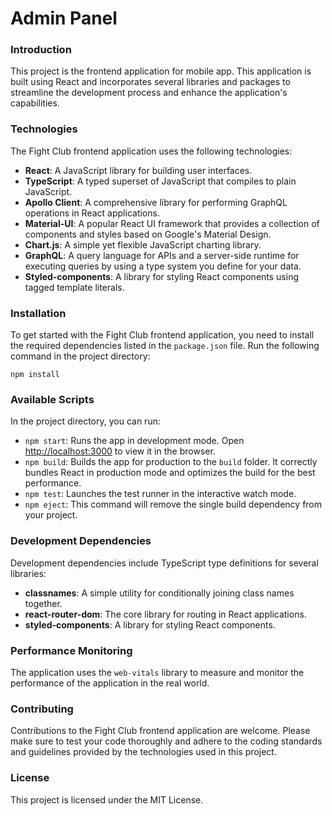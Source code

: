 # Admin Panel

### Introduction
This project is the frontend application for mobile app. This application is built using React and incorporates several libraries and packages to streamline the development process and enhance the application's capabilities.

### Technologies
The Fight Club frontend application uses the following technologies:
- **React**: A JavaScript library for building user interfaces.
- **TypeScript**: A typed superset of JavaScript that compiles to plain JavaScript.
- **Apollo Client**: A comprehensive library for performing GraphQL operations in React applications.
- **Material-UI**: A popular React UI framework that provides a collection of components and styles based on Google's Material Design.
- **Chart.js**: A simple yet flexible JavaScript charting library.
- **GraphQL**: A query language for APIs and a server-side runtime for executing queries by using a type system you define for your data.
- **Styled-components**: A library for styling React components using tagged template literals.

### Installation
To get started with the Fight Club frontend application, you need to install the required dependencies listed in the `package.json` file. Run the following command in the project directory:
```
npm install
```

### Available Scripts
In the project directory, you can run:

- `npm start`: Runs the app in development mode. Open [http://localhost:3000](http://localhost:3000) to view it in the browser.
- `npm build`: Builds the app for production to the `build` folder. It correctly bundles React in production mode and optimizes the build for the best performance.
- `npm test`: Launches the test runner in the interactive watch mode.
- `npm eject`: This command will remove the single build dependency from your project.

### Development Dependencies
Development dependencies include TypeScript type definitions for several libraries:
- **classnames**: A simple utility for conditionally joining class names together.
- **react-router-dom**: The core library for routing in React applications.
- **styled-components**: A library for styling React components.

### Performance Monitoring
The application uses the `web-vitals` library to measure and monitor the performance of the application in the real world.

### Contributing
Contributions to the Fight Club frontend application are welcome. Please make sure to test your code thoroughly and adhere to the coding standards and guidelines provided by the technologies used in this project.

### License
This project is licensed under the MIT License.
